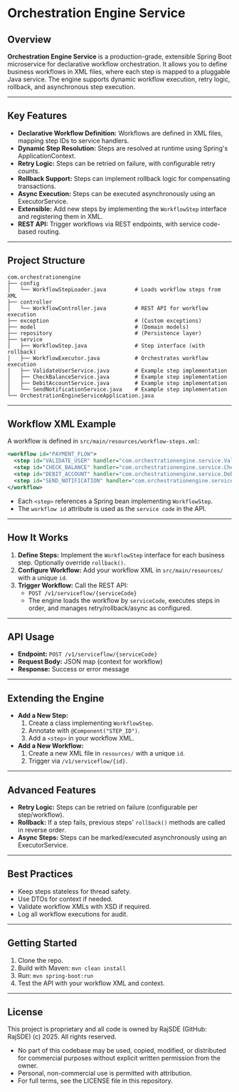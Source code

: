# Orchestration Engine Service

## Overview

**Orchestration Engine Service** is a production-grade, extensible Spring Boot microservice for declarative workflow orchestration. It allows you to define business workflows in XML files, where each step is mapped to a pluggable Java service. The engine supports dynamic workflow execution, retry logic, rollback, and asynchronous step execution.

---

## Key Features

- **Declarative Workflow Definition:** Workflows are defined in XML files, mapping step IDs to service handlers.
- **Dynamic Step Resolution:** Steps are resolved at runtime using Spring's ApplicationContext.
- **Retry Logic:** Steps can be retried on failure, with configurable retry counts.
- **Rollback Support:** Steps can implement rollback logic for compensating transactions.
- **Async Execution:** Steps can be executed asynchronously using an ExecutorService.
- **Extensible:** Add new steps by implementing the `WorkflowStep` interface and registering them in XML.
- **REST API:** Trigger workflows via REST endpoints, with service code-based routing.

---

## Project Structure

```
com.orchestrationengine
├── config
│   └── WorkflowStepLoader.java         # Loads workflow steps from XML
├── controller
│   └── WorkflowController.java         # REST API for workflow execution
├── exception                           # (Custom exceptions)
├── model                               # (Domain models)
├── repository                          # (Persistence layer)
├── service
│   ├── WorkflowStep.java               # Step interface (with rollback)
│   ├── WorkflowExecutor.java           # Orchestrates workflow execution
│   ├── ValidateUserService.java        # Example step implementation
│   ├── CheckBalanceService.java        # Example step implementation
│   ├── DebitAccountService.java        # Example step implementation
│   └── SendNotificationService.java    # Example step implementation
└── OrchestrationEngineServiceApplication.java
```

---

## Workflow XML Example

A workflow is defined in `src/main/resources/workflow-steps.xml`:

```xml
<workflow id="PAYMENT_FLOW">
  <step id="VALIDATE_USER" handler="com.orchestrationengine.service.ValidateUserService"/>
  <step id="CHECK_BALANCE" handler="com.orchestrationengine.service.CheckBalanceService"/>
  <step id="DEBIT_ACCOUNT" handler="com.orchestrationengine.service.DebitAccountService"/>
  <step id="SEND_NOTIFICATION" handler="com.orchestrationengine.service.SendNotificationService"/>
</workflow>
```

- Each `<step>` references a Spring bean implementing `WorkflowStep`.
- The `workflow id` attribute is used as the `service code` in the API.

---

## How It Works

1. **Define Steps:** Implement the `WorkflowStep` interface for each business step. Optionally override `rollback()`.
2. **Configure Workflow:** Add your workflow XML in `src/main/resources/` with a unique `id`.
3. **Trigger Workflow:** Call the REST API:
   - `POST /v1/serviceflow/{serviceCode}`
   - The engine loads the workflow by `serviceCode`, executes steps in order, and manages retry/rollback/async as configured.

---

## API Usage

- **Endpoint:** `POST /v1/serviceflow/{serviceCode}`
- **Request Body:** JSON map (context for workflow)
- **Response:** Success or error message

---

## Extending the Engine

- **Add a New Step:**
  1. Create a class implementing `WorkflowStep`.
  2. Annotate with `@Component("STEP_ID")`.
  3. Add a `<step>` in your workflow XML.
- **Add a New Workflow:**
  1. Create a new XML file in `resources/` with a unique `id`.
  2. Trigger via `/v1/serviceflow/{id}`.

---

## Advanced Features

- **Retry Logic:** Steps can be retried on failure (configurable per step/workflow).
- **Rollback:** If a step fails, previous steps' `rollback()` methods are called in reverse order.
- **Async Steps:** Steps can be marked/executed asynchronously using an ExecutorService.

---

## Best Practices

- Keep steps stateless for thread safety.
- Use DTOs for context if needed.
- Validate workflow XMLs with XSD if required.
- Log all workflow executions for audit.

---

## Getting Started

1. Clone the repo.
2. Build with Maven: `mvn clean install`
3. Run: `mvn spring-boot:run`
4. Test the API with your workflow XML and context.

---

## License

This project is proprietary and all code is owned by RajSDE (GitHub: RajSDE) (c) 2025. All rights reserved.

- No part of this codebase may be used, copied, modified, or distributed for commercial purposes without explicit written permission from the owner.
- Personal, non-commercial use is permitted with attribution.
- For full terms, see the LICENSE file in this repository.
